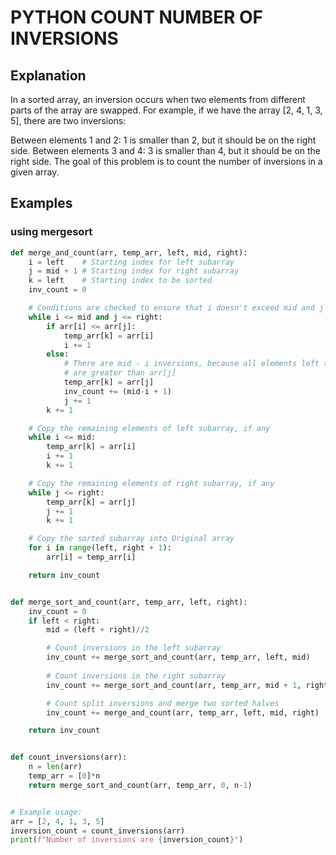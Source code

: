 # PYTHON COUNT NUMBER OF INVERSIONS

## Explanation

In a sorted array, an inversion occurs when two elements from different parts of the array are swapped.
For example, if we have the array [2, 4, 1, 3, 5], there are two inversions:

Between elements 1 and 2: 1 is smaller than 2, but it should be on the right side.
Between elements 3 and 4: 3 is smaller than 4, but it should be on the right side.
The goal of this problem is to count the number of inversions in a given array.

## Examples

### using mergesort

```python
def merge_and_count(arr, temp_arr, left, mid, right):
    i = left    # Starting index for left subarray
    j = mid + 1 # Starting index for right subarray
    k = left    # Starting index to be sorted
    inv_count = 0

    # Conditions are checked to ensure that i doesn't exceed mid and j doesn't exceed right
    while i <= mid and j <= right:
        if arr[i] <= arr[j]:
            temp_arr[k] = arr[i]
            i += 1
        else:
            # There are mid - i inversions, because all elements left to i in the left subarray
            # are greater than arr[j]
            temp_arr[k] = arr[j]
            inv_count += (mid-i + 1)
            j += 1
        k += 1

    # Copy the remaining elements of left subarray, if any
    while i <= mid:
        temp_arr[k] = arr[i]
        i += 1
        k += 1

    # Copy the remaining elements of right subarray, if any
    while j <= right:
        temp_arr[k] = arr[j]
        j += 1
        k += 1

    # Copy the sorted subarray into Original array
    for i in range(left, right + 1):
        arr[i] = temp_arr[i]

    return inv_count


def merge_sort_and_count(arr, temp_arr, left, right):
    inv_count = 0
    if left < right:
        mid = (left + right)//2

        # Count inversions in the left subarray
        inv_count += merge_sort_and_count(arr, temp_arr, left, mid)
        
        # Count inversions in the right subarray
        inv_count += merge_sort_and_count(arr, temp_arr, mid + 1, right)

        # Count split inversions and merge two sorted halves
        inv_count += merge_and_count(arr, temp_arr, left, mid, right)

    return inv_count


def count_inversions(arr):
    n = len(arr)
    temp_arr = [0]*n
    return merge_sort_and_count(arr, temp_arr, 0, n-1)


# Example usage:
arr = [2, 4, 1, 3, 5]
inversion_count = count_inversions(arr)
print(f"Number of inversions are {inversion_count}")
```
